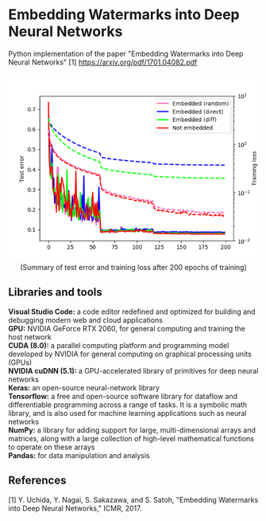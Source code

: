 # Embedding Watermarks into Deep Neural Networks
Python implementation of the paper "Embedding Watermarks into Deep Neural Networks" [1] https://arxiv.org/pdf/1701.04082.pdf

<p align="center">
  <img src="result_images/history_random_direct_diff_non.png" alt="History graphic"><br/>
  (Summary of test error and training loss after 200 epochs of training)
</p>

## Libraries and tools
**Visual Studio Code:** a code editor redefined and optimized for building and debugging modern web and cloud applications<br/>
**GPU:** NVIDIA GeForce RTX 2060, for general computing and training the host network<br/>
**CUDA (8.0):** a parallel computing platform and programming model developed by NVIDIA for general computing on graphical processing units (GPUs)<br/>
**NVIDIA cuDNN (5.1):** a GPU-accelerated library of primitives for deep neural networks<br/>
**Keras:** an open-source neural-network library<br/>
**Tensorflow:** a free and open-source software library for dataflow and differentiable programming across a range of tasks. It is a symbolic math library, and is also used for machine learning applications such as neural networks<br/>
**NumPy:** a library for adding support for large, multi-dimensional arrays and matrices, along with a large collection of high-level mathematical functions to operate on these arrays<br/>
**Pandas:** for data manipulation and analysis<br/>

## References
[1] Y. Uchida, Y. Nagai, S. Sakazawa, and S. Satoh, "Embedding Watermarks into Deep Neural Networks," ICMR, 2017.
